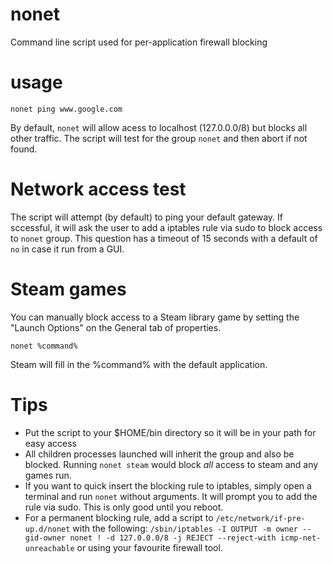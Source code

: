 # nonet
Command line script used for per-application firewall blocking

# usage
`nonet ping www.google.com`

By default, `nonet` will allow acess to localhost (127.0.0.0/8) but blocks all other traffic.  The script will test for the group `nonet` and then abort if not found.  

# Network access test
The script will attempt (by default) to ping your default gateway.  If sccessful, it will ask the user to add a iptables rule via sudo to block access to `nonet` group.  This question has a timeout of 15 seconds with a default of `no` in case it run from a GUI. 

# Steam games 
You can manually block access to a Steam library game by setting the "Launch Options" on the General tab of properties.

`nonet %command%`

Steam will fill in the %command% with the default application.  

# Tips
- Put the script to your $HOME/bin directory so it will be in your path for easy access
- All children processes launched will inherit the group and also be blocked.  Running `nonet steam` would block *all* access to steam and any games run.
- If you want to quick insert the blocking rule to iptables, simply open a terminal and run `nonet` without arguments.  It will prompt you to add the rule via sudo. This is only good until you reboot.
- For a permanent blocking rule, add a script to `/etc/network/if-pre-up.d/nonet` with the following:
`/sbin/iptables -I OUTPUT -m owner --gid-owner nonet ! -d 127.0.0.0/8 -j REJECT --reject-with icmp-net-unreachable` or using your favourite firewall tool.
